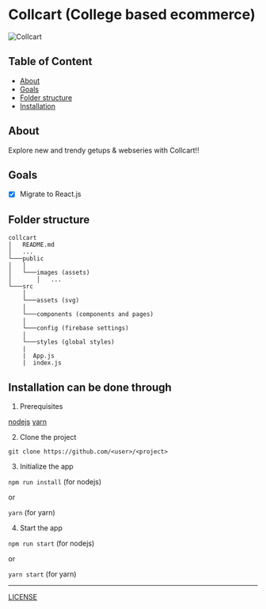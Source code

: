 # Collcart (College based ecommerce)

![Collcart](./public/images/iPhone.png)

## Table of Content

- [About](#about)
- [Goals](#goals)
- [Folder structure](#folder-structure)
- [Installation](#installation)

## About

Explore new and trendy getups & webseries with Collcart!!

## Goals

- [X] Migrate to React.js

## Folder structure

```
collcart
│   README.md
│   ...
└───public
│   │
│   └───images (assets)
│       │   ...
└───src
    │   
    └───assets (svg)
    │   
    └───components (components and pages)
    │   
    └───config (firebase settings)
    │   
    └───styles (global styles)
    |
    |  App.js
    |  index.js
```

## Installation can be done through

1. Prerequisites

[nodejs](https://nodejs.org)
[yarn](https://yarnpkg.com)

2. Clone the project

`git clone https://github.com/<user>/<project>`

3. Initialize the app

`npm run install` (for nodejs)

or

`yarn` (for yarn)

4. Start the app

`npm run start` (for nodejs)

or

`yarn start` (for yarn)

------

[LICENSE](./LICENSE)
